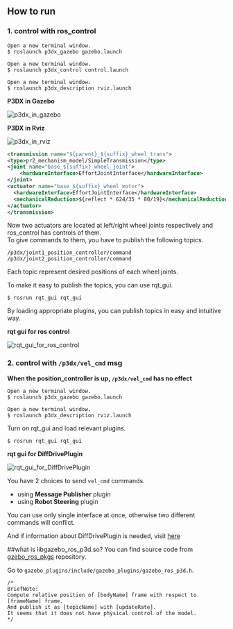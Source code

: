 ## How to run
### 1. control with ros_control

```shell
Open a new terminal window.
$ roslaunch p3dx_gazebo gazebo.launch

Open a new terminal window.
$ roslaunch p3dx_control control.launch

Open a new terminal window.
$ roslaunch p3dx_description rviz.launch
```

**P3DX in Gazebo**

![p3dx_in_gazebo]

**P3DX in Rviz**

![p3dx_in_rviz]

```xml
<transmission name="${parent}_${suffix}_wheel_trans">
<type>pr2_mechanism_model/SimpleTransmission</type>
<joint name="base_${suffix}_wheel_joint">
	<hardwareInterface>EffortJointInterface</hardwareInterface>
</joint>
<actuator name="base_${suffix}_wheel_motor">
  <hardwareInterface>EffortJointInterface</hardwareInterface>
  <mechanicalReduction>${reflect * 624/35 * 80/19}</mechanicalReduction>
</actuator>
</transmission>
```

Now two actuators are located at left/right wheel joints respectively and ros_control has controls of them.  
To give commands to them, you have to publish the following topics.

```
/p3dx/joint1_position_controller/command
/p3dx/joint2_position_controller/command
```

Each topic represent desired positions of each wheel joints.

To make it easy to publish the topics, you can use rqt_gui.

```shell
$ rosrun rqt_gui rqt_gui
```

By loading appropriate plugins, you can publish topics in easy and intuitive way.

**rqt gui for ros control**

![rqt_gui_for_ros_control]

### 2. control with `/p3dx/vel_cmd` msg

**When the position_controller is up, `/p3dx/vel_cmd` has no effect**

```shell
Open a new terminal window.
$ roslaunch p3dx_gazebo gazebo.launch

Open a new terminal window.
$ roslaunch p3dx_description rviz.launch
```

Turn on rqt_gui and load relevant plugins.

```shell
$ rosrun rqt_gui rqt_gui
```

**rqt gui for DiffDrivePlugin**

![rqt_gui_for_DiffDrivePlugin]

You have 2 choices to send `vel_cmd` commands.

* using **Message Publisher** plugin
* using **Robot Steering** plugin

You can use only single interface at once, otherwise two different commands will conflict.


And if information about DiffDrivePlugin is needed, visit [here](https://github.com/jaejunlee0538/gazebo_personal_tutorial/blob/master/move_pioneer2dx/README.md)


[p3dx_in_gazebo]:https://raw.github.com/jaejunlee0538/ua_ros_p3dx/master/readme/pictures/p3dx_in_gazebo.png
[p3dx_in_rviz]:https://raw.github.com/jaejunlee0538/ua_ros_p3dx/master/readme/pictures/p3dx_rviz.png
[rqt_gui_for_DiffDrivePlugin]:https://raw.github.com/jaejunlee0538/ua_ros_p3dx/master/readme/pictures/rqt_gui_for_DiffDrivePlugin.png
[rqt_gui_for_ros_control]:https://raw.github.com/jaejunlee0538/ua_ros_p3dx/master/readme/pictures/rqt_gui_for_ros_control.png

##what is libgazebo_ros_p3d.so?
You can find source code from [gzebo_ros_pkgs](https://github.com/ros-simulation/gazebo_ros_pkgs) repository.

Go to `gazebo_plugins/include/gazebo_plugins/gazebo_ros_p3d.h`.

```
/*
BriefNote:
Compute relative position of [bodyName] frame with respect to [frameName] frame.
And publish it as [topicName] with [updateRate].
It seems that it does not have physical control of the model.
*/
```
